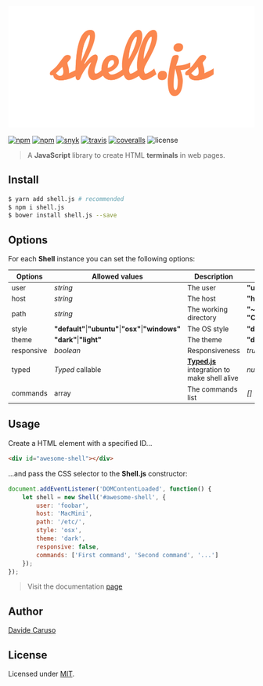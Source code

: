 ![Shell.js](assets/images/logo.margins.png)
<p align="center">

[![npm](https://img.shields.io/npm/v/shell.js.svg)](https://www.npmjs.com/package/shell.js)
[![npm](https://img.shields.io/npm/dm/shell.js.svg)](https://www.npmjs.com/package/shell.js)
[![snyk](https://snyk.io/test/github/davidecaruso/shell.js/badge.svg)](https://snyk.io/test/github/davidecaruso/shell.js)
[![travis](https://travis-ci.org/davidecaruso/shell.js.svg?branch=master)](https://travis-ci.org/davidecaruso/shell.js)
[![coveralls](https://coveralls.io/repos/github/davidecaruso/shell.js/badge.svg?branch=master)](https://coveralls.io/github/davidecaruso/shell.js?branch=master)
![license](https://img.shields.io/github/license/davidecaruso/shell.js.svg)

</p>

> A **JavaScript** library to create HTML **terminals** in web pages.

## Install
```bash
$ yarn add shell.js # recommended
$ npm i shell.js
$ bower install shell.js --save
```

## Options
For each **Shell** instance you can set the following options:

| Options | Allowed values | Description | Defaut value |
| ------- | -------------- | ----------- | ------------ |
| user | *string* | The user | **"user"** |
| host | *string* | The host | **"host"** |
| path | *string* | The working directory | **"~"** &#124; **"C:\Windows\system32\"** |
| style | **"default"**&#124;**"ubuntu"**&#124;**"osx"**&#124;**"windows"** | The OS style | **"default"** |
| theme | **"dark"**&#124;**"light"** | The theme | **"dark"** |
| responsive | *boolean* | Responsiveness  | *true* |
| typed | *Typed* callable | **[Typed.js](https://github.com/mattboldt/typed.js/)** integration to make shell alive | *null* |
| commands | array | The commands list | *[]* |


## Usage
Create a HTML element with a specified ID... 
```html
<div id="awesome-shell"></div>
```
...and pass the CSS selector to the **Shell.js** constructor:
```javascript
document.addEventListener('DOMContentLoaded', function() {
    let shell = new Shell('#awesome-shell', {
        user: 'foobar',
        host: 'MacMini',
        path: '/etc/',
        style: 'osx',
        theme: 'dark',
        responsive: false,
        commands: ['First command', 'Second command', '...']
    });
});
```

> Visit the documentation [page](https:///shelljs.io)

## Author
[Davide Caruso](https://about.me/davidecaruso)

## License
Licensed under [MIT](LICENSE).
